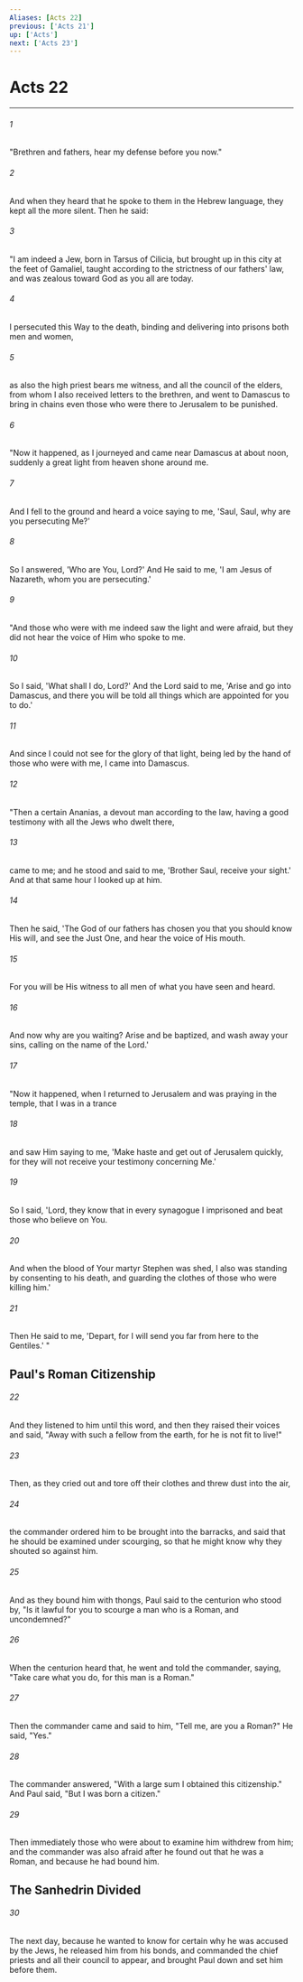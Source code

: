 ```yaml
---
Aliases: [Acts 22]
previous: ['Acts 21']
up: ['Acts']
next: ['Acts 23']
---
```

# Acts 22

***


###### 1 
"Brethren and fathers, hear my defense before you now." 

###### 2 
And when they heard that he spoke to them in the Hebrew language, they kept all the more silent. Then he said: 

###### 3 
"I am indeed a Jew, born in Tarsus of Cilicia, but brought up in this city at the feet of Gamaliel, taught according to the strictness of our fathers' law, and was zealous toward God as you all are today. 

###### 4 
I persecuted this Way to the death, binding and delivering into prisons both men and women, 

###### 5 
as also the high priest bears me witness, and all the council of the elders, from whom I also received letters to the brethren, and went to Damascus to bring in chains even those who were there to Jerusalem to be punished. 

###### 6 
"Now it happened, as I journeyed and came near Damascus at about noon, suddenly a great light from heaven shone around me. 

###### 7 
And I fell to the ground and heard a voice saying to me, 'Saul, Saul, why are you persecuting Me?' 

###### 8 
So I answered, 'Who are You, Lord?' And He said to me, 'I am Jesus of Nazareth, whom you are persecuting.' 

###### 9 
"And those who were with me indeed saw the light and were afraid, but they did not hear the voice of Him who spoke to me. 

###### 10 
So I said, 'What shall I do, Lord?' And the Lord said to me, 'Arise and go into Damascus, and there you will be told all things which are appointed for you to do.' 

###### 11 
And since I could not see for the glory of that light, being led by the hand of those who were with me, I came into Damascus. 

###### 12 
"Then a certain Ananias, a devout man according to the law, having a good testimony with all the Jews who dwelt there, 

###### 13 
came to me; and he stood and said to me, 'Brother Saul, receive your sight.' And at that same hour I looked up at him. 

###### 14 
Then he said, 'The God of our fathers has chosen you that you should know His will, and see the Just One, and hear the voice of His mouth. 

###### 15 
For you will be His witness to all men of what you have seen and heard. 

###### 16 
And now why are you waiting? Arise and be baptized, and wash away your sins, calling on the name of the Lord.' 

###### 17 
"Now it happened, when I returned to Jerusalem and was praying in the temple, that I was in a trance 

###### 18 
and saw Him saying to me, 'Make haste and get out of Jerusalem quickly, for they will not receive your testimony concerning Me.' 

###### 19 
So I said, 'Lord, they know that in every synagogue I imprisoned and beat those who believe on You. 

###### 20 
And when the blood of Your martyr Stephen was shed, I also was standing by consenting to his death, and guarding the clothes of those who were killing him.' 

###### 21 
Then He said to me, 'Depart, for I will send you far from here to the Gentiles.' " 

## Paul's Roman Citizenship 

###### 22 
And they listened to him until this word, and then they raised their voices and said, "Away with such a fellow from the earth, for he is not fit to live!" 

###### 23 
Then, as they cried out and tore off their clothes and threw dust into the air, 

###### 24 
the commander ordered him to be brought into the barracks, and said that he should be examined under scourging, so that he might know why they shouted so against him. 

###### 25 
And as they bound him with thongs, Paul said to the centurion who stood by, "Is it lawful for you to scourge a man who is a Roman, and uncondemned?" 

###### 26 
When the centurion heard that, he went and told the commander, saying, "Take care what you do, for this man is a Roman." 

###### 27 
Then the commander came and said to him, "Tell me, are you a Roman?" He said, "Yes." 

###### 28 
The commander answered, "With a large sum I obtained this citizenship." And Paul said, "But I was born a citizen." 

###### 29 
Then immediately those who were about to examine him withdrew from him; and the commander was also afraid after he found out that he was a Roman, and because he had bound him.

## The Sanhedrin Divided 

###### 30 
The next day, because he wanted to know for certain why he was accused by the Jews, he released him from his bonds, and commanded the chief priests and all their council to appear, and brought Paul down and set him before them.

